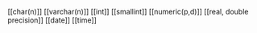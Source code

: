 [[char(n)]]
[[varchar(n)]]
[[int]]
[[smallint]]
[[numeric(p,d)]] 
[[real, double precision]] 
[[date]]
[[time]]  
